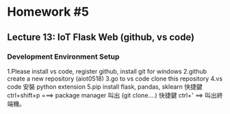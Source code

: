 # Homework #5
## Lecture 13: IoT Flask Web (github, vs code)
### Development Environment Setup
1.Please install vs code, register github, install git for windows
2.github create a new repository (aiot0518)
3.go to vs code clone this repository
4.vs code 安裝 python extension
5.pip install flask, pandas, sklearn
快捷鍵 ctrl+shift+p ===> package manager 叫出 (git clone....)
快捷鍵 ctrl+' ==> 叫出終端機。
